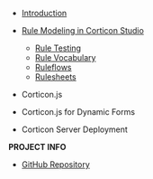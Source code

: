 - [Introduction](introduction.md)
- [Rule Modeling in Corticon Studio](Modeling-Rules/CorticonStudioBasics.md) 
  - [Rule Testing](Modeling-Rules/ruletests/ruletests.md)
  - [Rule Vocabulary](Modeling-Rules/rule-vocabulary/README.md)
  - [Ruleflows](Modeling-Rules/ruleflows/README.md)
  - [Rulesheets](Modeling-Rules/rulesheets/rulesheets.md)

- Corticon.js
- Corticon.js for Dynamic Forms
-  Corticon Server Deployment
  

**PROJECT INFO**  
* [GitHub Repository](https://github.com/corticon/documentation/)

